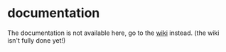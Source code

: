 # documentation
The documentation is not available here, go to the [wiki](https://github.com/DJj123dj/open-ticket/wiki) instead. (the wiki isn't fully done yet!)
